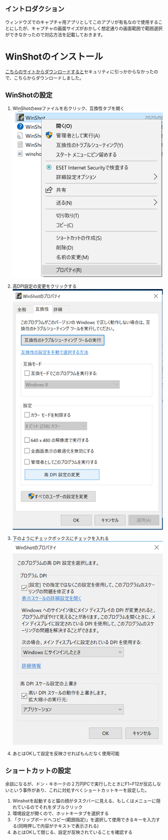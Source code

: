 ## イントロダクション
ウィンドウズでのキャプチャ用アプリとしてこのアプリが有名なので使用することにしたが、キャプチャの画面サイズがおかしく想定通りの画面範囲で範囲選択ができなかったので対応方法を記載しておきます。

# WinShotのインストール
[こちらのサイトからダウンロードすると](https://mari1999.com/archives/3593/)セキュリティに引っかからなかったので、こちらからダウンロードしました。

## WinShotの設定
1. WinShotのexeファイルを右クリック、互換性タブを開く  
![PropImage](./img/winshotMenu.png)

2. 高DPI設定の変更をクリックする
![DPI_IMG](./img/winshotProperty.png)

3. 下のようにチェックボックスにチェックを入れる
![DPI_IMG](./img/winshotChecked.png)

4. あとはOKして設定を反映させればもんだなく使用可能

## ショートカットの設定
余談になるが、ドン・キホーテの２万円PCで実行したときにF1~F12が反応しないという事件があり、これに対処すべくショートカットキーを設定した。
1. Winshotを起動すると猫の顔がタスクバーに見える、もしくはメニューに隠れているのでそれをダブルクリック
2. 環境設定が開くので、ホットキータブを選択する
3. 「クリップボードへコピー(範囲指定)」を選択して使用できるキーを入力する(同時押しで内容がテキストで表示される)
4. あとはOKして閉じる、設定が反映されていることを確認する
